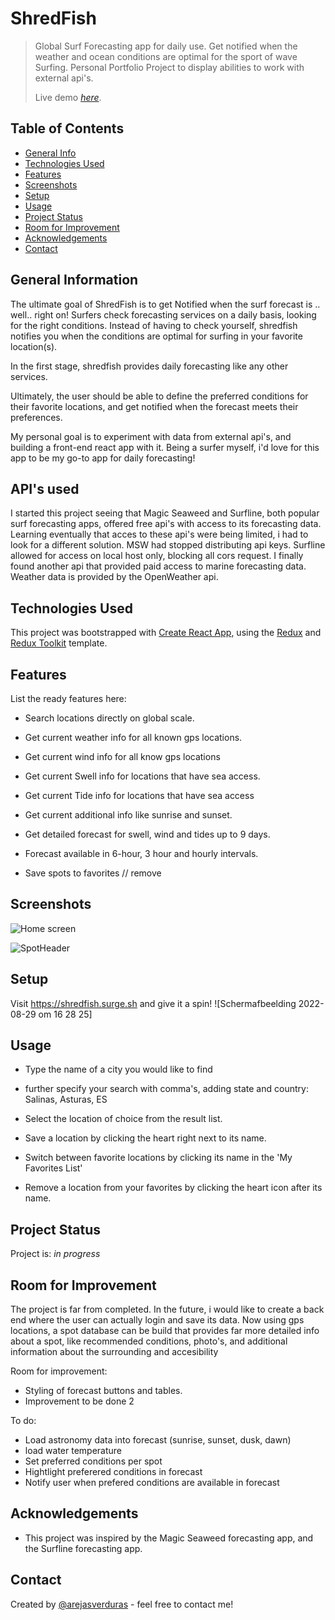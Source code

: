 
# ShredFish
> Global Surf Forecasting app for daily use. Get notified when the weather and ocean conditions are optimal for the sport of wave Surfing. Personal Portfolio Project to display abilities to work with external api's.
> 
> Live demo [_here_](https://shredfish.surge.sh).

## Table of Contents
* [General Info](#general-information)
* [Technologies Used](#technologies-used)
* [Features](#features)
* [Screenshots](#screenshots)
* [Setup](#setup)
* [Usage](#usage)
* [Project Status](#project-status)
* [Room for Improvement](#room-for-improvement)
* [Acknowledgements](#acknowledgements)
* [Contact](#contact)


## General Information
The ultimate goal of ShredFish is to get Notified when the surf forecast is .. well.. right on!
Surfers check forecasting services on a daily basis, looking for the right conditions. Instead of having to check yourself, shredfish notifies you when the conditions are optimal for surfing in your favorite location(s).

In the first stage, shredfish provides daily forecasting like any other services.

Ultimately, the user should be able to define the preferred conditions for their favorite locations, and get notified when the forecast meets their preferences. 

My personal goal is to experiment with data from external api's, and building a front-end react app with it. 
Being a surfer myself, i'd love for this app to be my go-to app for daily forecasting!

## API's used
I started this project seeing that Magic Seaweed and Surfline, both popular surf forecasting apps, offered free api's with access to its forecasting data. 
Learning eventually that acces to these api's were being limited, i had to look for a different solution.
MSW had stopped distributing api keys. 
Surfline allowed for access on local host only, blocking all cors request.
I finally found another api that provided paid access to marine forecasting data.
Weather data is provided by the OpenWeather api.


## Technologies Used
This project was bootstrapped with [Create React App](https://github.com/facebook/create-react-app), using the [Redux](https://redux.js.org/) and [Redux Toolkit](https://redux-toolkit.js.org/) template.


## Features
List the ready features here:
- Search locations directly on global scale.
- Get current weather info for all known gps locations.
- Get current wind info for all know gps locations
- Get current Swell info for locations that have sea access.
- Get current Tide info for locations that have sea access
- Get current additional info like sunrise and sunset.

- Get detailed forecast for swell, wind and tides up to 9 days.
- Forecast available in 6-hour, 3 hour and hourly intervals.

- Save spots to favorites // remove



## Screenshots
![Home screen](https://user-images.githubusercontent.com/62893479/187225048-517b88e1-4da3-4880-9e00-3d24a6a95e32.png)


![SpotHeader](https://user-images.githubusercontent.com/62893479/187225580-0e95db4c-b0e8-496a-b11e-c9fb9f953e7b.png)


## Setup
Visit https://shredfish.surge.sh and give it a spin!
![Schermafbeelding 2022-08-29 om 16 28 25]


## Usage
- Type the name of a city you would like to find
- further specify your search with comma's, adding state and country:
  Salinas, Asturas, ES
- Select the location of choice from the result list.

- Save a location by clicking the heart right next to its name.
- Switch between favorite locations by clicking its name in the 'My Favorites List'
- Remove a location from your favorites by clicking the heart icon after its name.


## Project Status
Project is: _in progress_ 


## Room for Improvement
The project is far from completed. In the future, i would like to create a back end where the user can actually login and save its data.
Now using gps locations, a spot database can be build that provides far more detailed info about a spot, like recommended conditions, photo's, and additional information about the surrounding and accesibility

Room for improvement:
- Styling of forecast buttons and tables.
- Improvement to be done 2

To do:
- Load astronomy data into forecast (sunrise, sunset, dusk, dawn)
- load water temperature 
- Set preferred conditions per spot
- Hightlight preferered conditions in forecast
- Notify user when prefered conditions are available in forecast


## Acknowledgements
- This project was inspired by the Magic Seaweed forecasting app, and the Surfline forecasting app.


## Contact
Created by [@arejasverduras](https://arejasportfolio.surge.sh/) - feel free to contact me!

